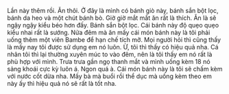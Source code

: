 Lần này thêm rồi. Ăn thôi. Ở đây là mình có bánh giò này, bánh sắn bột lọc, bánh da heo và một chút bánh bò. Giờ giờ mắt mắt ăn rất là thích. Ăn là sẽ ngậy ngậy kiểu béo hơn đấy. Bánh sắn bột lọc. Cái bánh này độ quẹo quẹo kiểu nhai rất là sướng. Nửa đêm mà ăn mấy cái món bánh này là tôi phải uống thêm một viên Bambe để hạn chế tích mỡ. Mọi người hỏi thì cũng thấy là mấy nay tôi được sử dụng em nó luôn. Ừ, tôi thì thấy có hiệu quả nha. Cá nhân tôi thì lại thường xuyên múc to vào đêm, nên là tôi thấy em nó rất là phù hợp với mình. Trưa trưa gần ngọ thanh mắt và mình uống kèm 18 nó sảng khoái cực kỳ luôn á. Ngon quá à. Cái món bánh này là tôi sẽ chấm kèm với nước cốt dừa nha. Mấy bà mà buổi rồi thể dục mà uống kèm theo em này ấy thì hiệu quả nó sẽ rất là tốt nha.